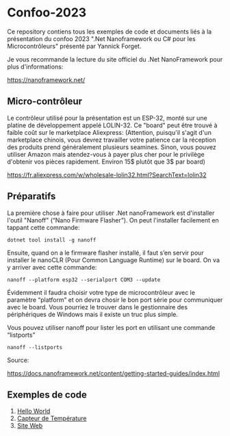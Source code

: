 # Confoo-2023

Ce repository contiens tous les exemples de code et documents liés à la présentation du confoo 2023 ".Net Nanoframework ou C# pour les Microcontrôleurs" présenté par Yannick Forget.

Je vous recommande la lecture du site officiel du .Net NanoFramework pour plus d'informations:

https://nanoframework.net/

## Micro-contrôleur
Le contrôleur utilisé pour la présentation est un ESP-32, monté sur une platine de développement appelé LOLIN-32. Ce "board" peut être trouvé à faible coût sur le marketplace Aliexpress: (Attention, puisqu'il s'agit d'un marketplace chinois, vous devrez travailler votre patience car la réception des produits prend généralement plusieurs seamines. Sinon, vous pouvez utiliser Amazon mais atendez-vous à payer plus cher pour le privilège d'obtenir vos pièces rapidement. Environ 15$ plutôt que 3$ par board)

https://fr.aliexpress.com/w/wholesale-lolin32.html?SearchText=lolin32

## Préparatifs

La première chose à faire pour utiliser .Net nanoFramework est d'installer l'outil "Nanoff" (“Nano Firmware Flasher”). On peut l'installer facilement en tappant cette commande:

```
dotnet tool install -g nanoff
```

Ensuite, quand on a le firmware flasher installé, il faut s’en servir pour installer le nanoCLR (Pour Common Language Runtime) sur le board. On va y arriver avec cette commande:

```
nanoff --platform esp32 --serialport COM3 --update
```

Évidemment il faudra choisir votre type de microcontrôleur avec le paramètre “platform” et on devra chosir le bon port série pour communiquer avec le board. Vous pourriez le trouver dans le gestionnaire des périphériques de Windows mais il existe un truc plus simple.

Vous pouvez utiliser nanoff pour lister les port en utilisant une commande “listports”

```
nanoff --listports
```

Source:

https://docs.nanoframework.net/content/getting-started-guides/index.html

## Exemples de code

1. [Hello World](/1-HelloWorld/README.md)
2. [Capteur de Température](/2-CapteurTemperature/README.md)
3. [Site Web](/3-Web/README.md)